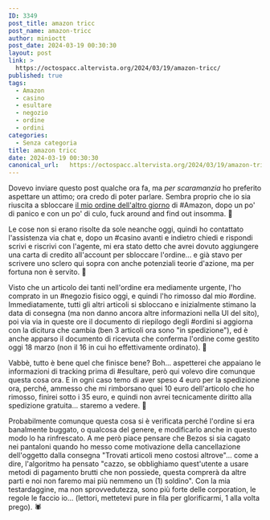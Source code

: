 ```yaml
---
ID: 3349
post_title: amazon tricc
post_name: amazon-tricc
author: minioctt
post_date: 2024-03-19 00:30:30
layout: post
link: >
  https://octospacc.altervista.org/2024/03/19/amazon-tricc/
published: true
tags:
  - Amazon
  - casino
  - esultare
  - negozio
  - ordine
  - ordini
categories:
  - Senza categoria
title: amazon tricc
date: 2024-03-19 00:30:30
canonical_url:   https://octospacc.altervista.org/2024/03/19/amazon-tricc/
---
```

<!-- wp:paragraph -->
<p>Dovevo inviare questo post qualche ora fa, ma <em>per scaramanzia</em> ho preferito aspettare un attimo; ora credo di poter parlare. Sembra proprio che io sia riuscita a sbloccare <a href="https://octospacc.altervista.org/2024/03/16/odio-emezon/">il mio ordine dell'altro giorno</a> di #Amazon, dopo un po' di panico e con un po' di culo, fuck around and find out insomma. 🤗</p>
<!-- /wp:paragraph -->

<!-- wp:paragraph -->
<p>Le cose non si erano risolte da sole neanche oggi, quindi ho contattato l'assistenza via chat e, dopo un #casino avanti e indietro chiedi e rispondi scrivi e riscrivi con l'agente, mi era stato detto che avrei dovuto aggiungere una carta di credito all'account per sbloccare l'ordine... e già stavo per scrivere uno sclero qui sopra con anche potenziali teorie d'azione, ma per fortuna non è servito. 🙏</p>
<!-- /wp:paragraph -->

<!-- wp:paragraph -->
<p>Visto che un articolo dei tanti nell'ordine era mediamente urgente, l'ho comprato in un #negozio fisico oggi, e quindi l'ho rimosso dal mio #ordine. Immediatamente, tutti gli altri articoli si sbloccano e inizialmente stimano la data di consegna (ma non danno ancora altre informazioni nella UI del sito), poi via via in queste ore il documento di riepilogo degli #ordini si aggiorna con la dicitura che cambia (ben 3 articoli ora sono "in spedizione"), ed è anche apparso il documento di ricevuta che conferma l'ordine come gestito oggi 18 marzo (non il 16 in cui ho effettivamente ordinato). 👀</p>
<!-- /wp:paragraph -->

<!-- wp:paragraph -->
<p>Vabbè, tutto è bene quel che finisce bene? Boh... aspetterei che appaiano le informazioni di tracking prima di #esultare, però qui volevo dire comunque questa cosa ora. E in ogni caso temo di aver speso 4 euro per la spedizione ora, perché, ammesso che mi rimborsano quei 10 euro dell'articolo che ho rimosso, finirei sotto i 35 euro, e quindi non avrei tecnicamente diritto alla spedizione gratuita... staremo a vedere. 👄</p>
<!-- /wp:paragraph -->

<!-- wp:paragraph -->
<p>Probabilmente comunque questa cosa si è verificata perché l'ordine si era banalmente buggato, o qualcosa del genere, e modificarlo anche in questo modo lo ha rinfrescato. A me però piace pensare che Bezos si sia cagato nei pantaloni quando ho messo come motivazione della cancellazione dell'oggetto dalla consegna "Trovati articoli meno costosi altrove"... come a dire, l'algoritmo ha pensato "cazzo, se obblighiamo quest'utente a usare metodi di pagamento brutti che non possiede, questa comprerà da altre parti e noi non faremo mai più nemmeno un (1) soldino". Con la mia testardaggine, ma non sprovvedutezza, sono più forte delle corporation, le regole le faccio io... (lettori, mettetevi pure in fila per glorificarmi, 1 alla volta prego). 🕷️</p>
<!-- /wp:paragraph -->